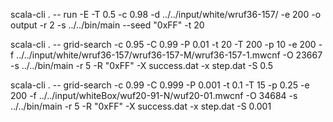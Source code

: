 scala-cli . -- run -E -T 0.5 -c 0.98 -d ../../input/white/wruf36-157/ -e 200 -o output -r 2 -s ../../bin/main --seed "0xFF" -t 20

scala-cli . -- grid-search -c 0.95 -C 0.99 -P 0.01 -t 20 -T 200 -p 10 -e 200 -f ../../input/white/wruf36-157/wruf36-157-M/wruf36-157-1.mwcnf -O 23667 -s ../../bin/main -r 5 -R "0xFF" -X success.dat -x step.dat -S 0.5

scala-cli . -- grid-search -c 0.99 -C 0.999 -P 0.001 -t 0.1 -T 15 -p 0.25 -e 200 -f ../../input/whiteBox/wuf20-91-N/wuf20-01.mwcnf -O 34684 -s ../../bin/main -r 5 -R "0xFF" -X success.dat -x step.dat -S 0.001

